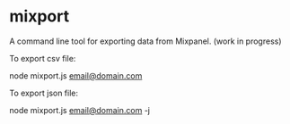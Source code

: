 # mixport
A command line tool for exporting data from Mixpanel. (work in progress)

To export csv file:

node mixport.js email@domain.com

To export json file:

node mixport.js email@domain.com -j


